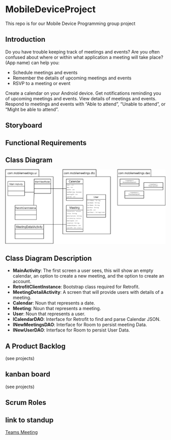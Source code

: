 # MobileDeviceProject
This repo is for our Mobile Device Programming group project

## Introduction
Do you have trouble keeping track of meetings and events? Are you often confused about where or within what application a meeting will take place? (App name) can help you:
* Schedule meetings and events
* Remember the details of upcoming meetings and events
* RSVP to a meeting or event

Create a calendar on your Android device. Get notifications reminding you of upcoming meetings and events. View details of meetings and events. Respond to meetings and events with “Able to attend”, “Unable to attend”, or “Might be able to attend”.

## Storyboard

## Functional Requirements

## Class Diagram

![MobileMeetings Class Diagram](images/Mobile%20Meetings%20Class%20Diagram.png)

## Class Diagram Description

- **MainActivity**: The first screen a user sees, this will show an empty calendar, an option to create a new meeting, and the option to create an account.
- **RetrofitClientInstance**: Bootstrap class required for Retrofit.
- **MeetingDetailActivity**: A screen that will provide users with details of a meeting.
- **Calendar**: Noun that represents a date.
- **Meeting**: Noun that represents a meeting.
- **User**: Noun that represents a user.
- **ICalendarDAO**: Interface for Retrofit to find and parse Calendar JSON.
- **INewMeetingsDAO**: Interface for Room to persist meeting Data.
- **INewUserDAO**: Interface for Room to persist User Data.

## A Product Backlog
(see projects)

## kanban board
(see projects)

## Scrum Roles

## link to standup
[Teams Meeting](https://teams.microsoft.com/dl/launcher/launcher.html?url=%2F_%23%2Fl%2Fmeetup-join%2F19%3Ameeting_OTNmZWYzZjItYWU3ZC00MzU1LTgzZTgtMjA0YTIwM2VhNWJm%40thread.v2%2F0%3Fcontext%3D%257b%2522Tid%2522%253a%2522f5222e6c-5fc6-48eb-8f03-73db18203b63%2522%252c%2522Oid%2522%253a%2522bb098382-c32b-4c7f-b88e-38b615eafb9b%2522%257d%26anon%3Dtrue&type=meetup-join&deeplinkId=b7dca148-db2a-41e2-a958-008e2b935268&directDl=true&msLaunch=true&enableMobilePage=true&suppressPrompt=true)
